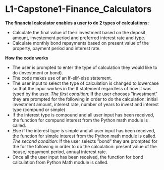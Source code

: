 # L1-Capstone1-Finance_Calculators

**The financial calculator enables a user to do 2 types of calculations:**
- Calculate the final value of their investment based on the deposit amount, investement period and preferred interest rate and type.
- Calculate monthly bond repayments based on present value of the property, payment period and interest rate.

**How the code works**
- The user is prompted to enter the type of calculation they would like to do (investment or bond).
- The code makes use of an If-elif-else statement.
- The user input to select the type of calculation is changed to lowercase so that the inpur workes in the If statement regardless of how it was typed by the user.
*The first condition:* If the user chooses "investment" they are prompted for the following in order to do the calculation: initial investment amount, interest rate, number of years to invest and interest type (compund or simple)
- If the interest type is compound and all user input has been received, the function for compund interest from the Python math module is called.
- Else if the interest type is simple and all user input has been received, the function for simple interest from the Python math module is called.
*The second condition:* If the user selects "bond" they are prompted for the for the following in order to do the calculation: present value of the house, repayment period, annual interest rate.
- Once all the user input has been received, the function for bond calculation from Python Math module is called.


